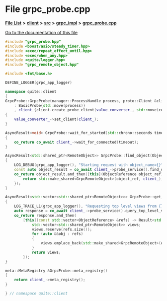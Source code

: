 

# File grpc\_probe.cpp

[**File List**](files.md) **>** [**client**](dir_66fcfc6cbdc0959ca004c79e577b2983.md) **>** [**src**](dir_e2c39676c5a8632601778e1e1ba34ff3.md) **>** [**grpc\_impl**](dir_61027e8bdb8101310df75c312f0d65c4.md) **>** [**grpc\_probe.cpp**](grpc__probe_8cpp.md)

[Go to the documentation of this file](grpc__probe_8cpp.md)


```C++
#include "grpc_probe.hpp"
#include <boost/asio/steady_timer.hpp>
#include <exec/repeat_effect_until.hpp>
#include <exec/when_any.hpp>
#include <quite/logger.hpp>
#include "grpc_remote_object.hpp"

#include <fmt/base.h>

DEFINE_LOGGER(grpc_app_logger)

namespace quite::client
{
GrpcProbe::GrpcProbe(manager::ProcessHandle process, proto::Client &client, std::string connection_uri)
    : BasicProbe{std::move(process)}
    , client_{client.create_probe_client(value_converter_, std::move(connection_uri))}
{
    value_converter_->set_client(client_);
}

AsyncResult<void> GrpcProbe::wait_for_started(std::chrono::seconds timeout)
{
    co_return co_await client_->wait_for_connected(timeout);
}

AsyncResult<std::shared_ptr<RemoteObject>> GrpcProbe::find_object(ObjectQuery query)
{
    LOG_DEBUG(grpc_app_logger(), "Starting request with object_name={}", fmt::format("{}", query));
    const auto object_result = co_await client_->probe_service().find_object(std::move(query));
    co_return object_result.and_then([this](ObjectReference object_ref) -> Result<std::shared_ptr<RemoteObject>> {
        return std::make_shared<GrpcRemoteObject>(object_ref, client_);
    });
}

AsyncResult<std::vector<std::shared_ptr<RemoteObject>>> GrpcProbe::get_views()
{
    LOG_TRACE_L1(grpc_app_logger(), "Requesting top level views from {}", "[TODO:APPNAME]");
    auto response = co_await client_->probe_service().query_top_level_views();
    co_return response.and_then(
        [this](const std::vector<ObjectReference> &refs) -> Result<std::vector<std::shared_ptr<RemoteObject>>> {
            std::vector<std::shared_ptr<RemoteObject>> views;
            views.reserve(refs.size());
            for (auto &&obj : refs)
            {
                views.emplace_back(std::make_shared<GrpcRemoteObject>(obj, client_));
            }
            return views;
        });
}

meta::MetaRegistry &GrpcProbe::meta_registry()
{
    return client_->meta_registry();
}

} // namespace quite::client
```


